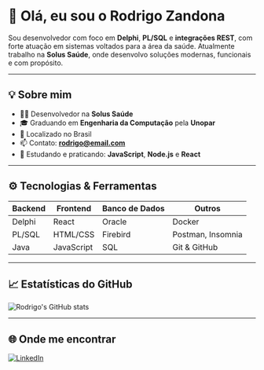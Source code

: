 # 👋 Olá, eu sou o Rodrigo Zandona

Sou desenvolvedor com foco em **Delphi**, **PL/SQL** e **integrações REST**, com forte atuação em sistemas voltados para a área da saúde. Atualmente trabalho na **Solus Saúde**, onde desenvolvo soluções modernas, funcionais e com propósito.

---

## 💡 Sobre mim

- 👨‍💻 Desenvolvedor na **Solus Saúde**
- 🎓 Graduando em **Engenharia da Computação** pela **Unopar**
- 📍 Localizado no Brasil
- 📫 Contato: **rodrigo@email.com**
- 💬 Estudando e praticando: **JavaScript**, **Node.js** e **React** 

---

## ⚙️ Tecnologias & Ferramentas

| Backend         | Frontend     | Banco de Dados | Outros            |
|----------------|--------------|----------------|-------------------|
| Delphi         | React        | Oracle         | Docker            |
| PL/SQL         | HTML/CSS     | Firebird       | Postman, Insomnia |
| Java           | JavaScript   | SQL            | Git & GitHub      |

---

## 📈 Estatísticas do GitHub

![Rodrigo's GitHub stats](https://github-readme-stats.vercel.app/api?username=rodrigozandona&show_icons=true&theme=default)

---

## 🌐 Onde me encontrar

[![LinkedIn](https://img.shields.io/badge/-LinkedIn-0A66C2?style=for-the-badge&logo=linkedin&logoColor=white)](https://www.linkedin.com/in/rodrigo-zandona-3a723811a)


